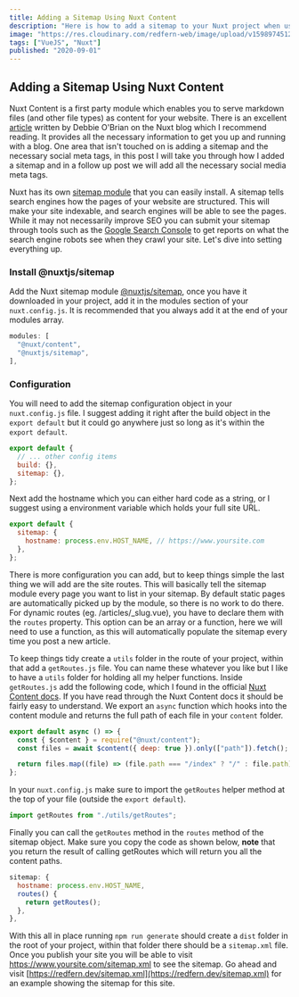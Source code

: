 ```yaml
---
title: Adding a Sitemap Using Nuxt Content
description: "Here is how to add a sitemap to your Nuxt project when using the content module."
image: "https://res.cloudinary.com/redfern-web/image/upload/v1598974512/redfern-dev/png/NuxtSitemap.png"
tags: ["VueJS", "Nuxt"]
published: "2020-09-01"
---
```


## Adding a Sitemap Using Nuxt Content

Nuxt Content is a first party module which enables you to serve markdown files (and other file types) as content for your website. There is an excellent [article](https://nuxtjs.org/blog/creating-blog-with-nuxt-content/) written by Debbie O'Brian on the Nuxt blog which I recommend reading. It provides all the necessary information to get you up and running with a blog. One area that isn't touched on is adding a sitemap and the necessary social meta tags, in this post I will take you through how I added a sitemap and in a follow up post we will add all the necessary social media meta tags.

Nuxt has its own [sitemap module](https://www.npmjs.com/package/@nuxtjs/sitemap) that you can easily install. A sitemap tells search engines how the pages of your website are structured. This will make your site indexable, and search engines will be able to see the pages. While it may not necessarily improve SEO you can submit your sitemap through tools such as the [Google Search Console](https://search.google.com/search-console/about) to get reports on what the search engine robots see when they crawl your site. Let's dive into setting everything up.

### Install @nuxtjs/sitemap

Add the Nuxt sitemap module [@nuxtjs/sitemap](https://www.npmjs.com/package/@nuxtjs/sitemap), once you have it downloaded in your project, add it in the modules section of your `nuxt.config.js`. It is recommended that you always add it at the end of your modules array.

```js
modules: [
  "@nuxt/content",
  "@nuxtjs/sitemap",
],
```

### Configuration

You will need to add the sitemap configuration object in your `nuxt.config.js` file. I suggest adding it right after the build object in the `export default` but it could go anywhere just so long as it's within the `export default`.

```js
export default {
  // ... other config items
  build: {},
  sitemap: {},
};
```

Next add the hostname which you can either hard code as a string, or I suggest using a environment variable which holds your full site URL.

```js
export default {
  sitemap: {
    hostname: process.env.HOST_NAME, // https://www.yoursite.com
  },
};
```

There is more configuration you can add, but to keep things simple the last thing we will add are the site routes. This will basically tell the sitemap module every page you want to list in your sitemap. By default static pages are automatically picked up by the module, so there is no work to do there. For dynamic routes (eg. /articles/\_slug.vue), you have to declare them with the `routes` property. This option can be an array or a function, here we will need to use a function, as this will automatically populate the sitemap every time you post a new article.

To keep things tidy create a `utils` folder in the route of your project, within that add a `getRoutes.js` file. You can name these whatever you like but I like to have a `utils` folder for holding all my helper functions. Inside `getRoutes.js` add the following code, which I found in the official [Nuxt Content docs](https://content.nuxtjs.org/advanced#static-site-generation). If you have read through the Nuxt Content docs it should be fairly easy to understand. We export an `async` function which hooks into the content module and returns the full path of each file in your `content` folder.

```js
export default async () => {
  const { $content } = require("@nuxt/content");
  const files = await $content({ deep: true }).only(["path"]).fetch();

  return files.map((file) => (file.path === "/index" ? "/" : file.path));
};
```

In your `nuxt.config.js` make sure to import the `getRoutes` helper method at the top of your file (outside the `export default`).

```js
import getRoutes from "./utils/getRoutes";
```

Finally you can call the `getRoutes` method in the `routes` method of the sitemap object. Make sure you copy the code as shown below, **note** that you return the result of calling getRoutes which will return you all the content paths.

```js
sitemap: {
  hostname: process.env.HOST_NAME,
  routes() {
    return getRoutes();
  },
},
```

With this all in place running `npm run generate` should create a `dist` folder in the root of your project, within that folder there should be a `sitemap.xml` file. Once you publish your site you will be able to visit https://www.yoursite.com/sitemap.xml to see the sitemap. Go ahead and visit [https://redfern.dev/sitemap.xml](https://redfern.dev/sitemap.xml) for an example showing the sitemap for this site.
